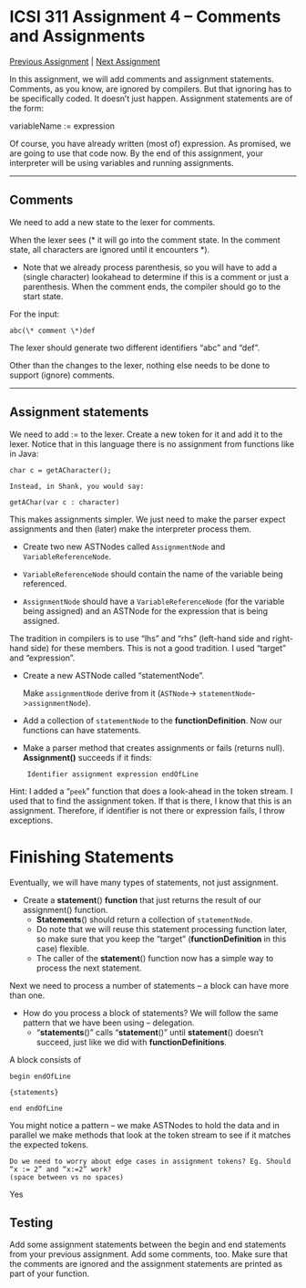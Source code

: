 # ICSI 311 Assignment 4 – Comments and Assignments

[Previous Assignment](./ICSI%20311%20Assignment%203%20%20FuctAdditions.md)
| [Next Assignment](./ICSI%20311%20Assignment%205%20%20More%20Statements.md)

In this assignment, we will add comments and assignment statements. Comments, as you know, are
ignored by compilers. But that ignoring has to be specifically coded. It doesn’t just happen.
Assignment statements are of the form:

variableName := expression

Of course, you have already written (most of) expression. As promised, we are going to use that code
now. By the end of this assignment, your interpreter will be using variables and running
assignments.

-----------

## Comments

We need to add a new state to the lexer for comments.

When the lexer sees (\* it will go into the comment state.
In the comment state, all characters are ignored until it encounters \*).

* Note that we already process parenthesis, so you will have to add a (single character) lookahead
  to determine
  if this is a comment or just a parenthesis.
  When the comment ends, the compiler should go to the
  start state.

For the input:

    abc(\* comment \*)def

The lexer should generate two different identifiers “abc” and “def”.

Other than the changes to the lexer, nothing else needs to be done to support (ignore) comments.

-----------

## Assignment statements

We need to add := to the lexer. Create a new token for it and add it to the lexer. Notice that in
this language there is no assignment from functions like in Java:

    char c = getACharacter();
    
    Instead, in Shank, you would say:
    
    getAChar(var c : character)

This makes assignments simpler. We just need to make the parser expect assignments and then (later)
make the interpreter process them.

* Create two new ASTNodes called `AssignmentNode` and `VariableReferenceNode`.


* `VariableReferenceNode` should contain the name of the variable being referenced.
* `AssignmentNode` should have a `VariableReferenceNode` (for the variable being assigned) and an
  ASTNode for the
  expression that is being assigned.

The tradition in compilers is to use “lhs” and “rhs” (left-hand
side and right-hand side) for these members. This is not a good tradition. I used “target” and
“expression”.

* Create a new ASTNode called “statementNode”.

  Make `assignmentNode` derive from it (`ASTNode`->
  `statementNode`->`assignmentNode`).


* Add a collection of `statementNode` to the **functionDefinition**.
  Now
  our functions can have statements.
* Make a parser method that creates assignments or fails (returns null). **Assignment()**
  succeeds if it finds:

       Identifier assignment expression endOfLine

Hint: I added a “`peek`” function that does a look-ahead in the token stream. I used that to find
the
assignment token. If that is there, I know that this is an assignment. Therefore, if identifier is
not there or expression fails, I throw exceptions.

# Finishing Statements

Eventually, we will have many types of statements, not just assignment.

* Create a **statement**() **function** that just returns the result of our assignment() function.
    * **Statements**() should return a collection of `statementNode`.
    * Do note that we will reuse this statement processing function later, so make sure that you
      keep the “target” (**functionDefinition** in this case) flexible.
    * The caller of the **statement**() function now has a simple way to process the next statement.

Next we need to process a number of statements – a block can have more than one.

* How do you process a block of statements? We will follow the same pattern that we have been using
  – delegation.
    * “**statements**()” calls “**statement**()” until **statement**() doesn’t succeed, just like we
      did with **functionDefinitions**.

A block consists of

    begin endOfLine
    
    {statements}
    
    end endOfLine

You might notice a pattern – we make ASTNodes to hold the data and in parallel we make methods that
look at the token stream to see if it matches the expected tokens.

    Do we need to worry about edge cases in assignment tokens? Eg. Should “x := 2” and “x:=2” work?
    (space between vs no spaces)

Yes

## Testing

Add some assignment statements between the begin and end statements from your previous assignment.
Add some comments, too. Make sure that the comments are ignored and the assignment statements are
printed as part of your function.

 

 

 

 
